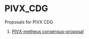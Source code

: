 # PIVX_CDG
Proposals for PIVX CDG

1. [PIVX-metheus consensus-proposal](https://github.com/openbaringen/PIVX-consensus-proposal)
